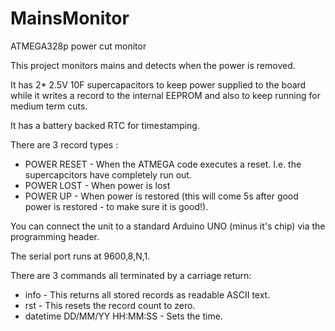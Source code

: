 # MainsMonitor
ATMEGA328p power cut monitor

This project monitors mains and detects when the power is removed.

It has 2* 2.5V 10F supercapacitors to keep power supplied to the board while it writes a record to the internal EEPROM and also to keep running for medium term cuts.

It has a battery backed RTC for timestamping.

There are 3 record types :

* POWER RESET - When the ATMEGA code executes a reset. I.e. the supercapcitors have completely run out.
* POWER LOST - When power is lost
* POWER UP - When power is restored (this will come 5s after good power is restored - to make sure it is good!).

You can connect the unit to a standard Arduino UNO (minus it's chip) via the programming header.

The serial port runs at 9600,8,N,1.

There are 3 commands all terminated by a carriage return: 

* info - This returns all stored records as readable ASCII text.
* rst - This resets the record count to zero.
* datetime DD/MM/YY HH:MM:SS - Sets the time.
  
  
